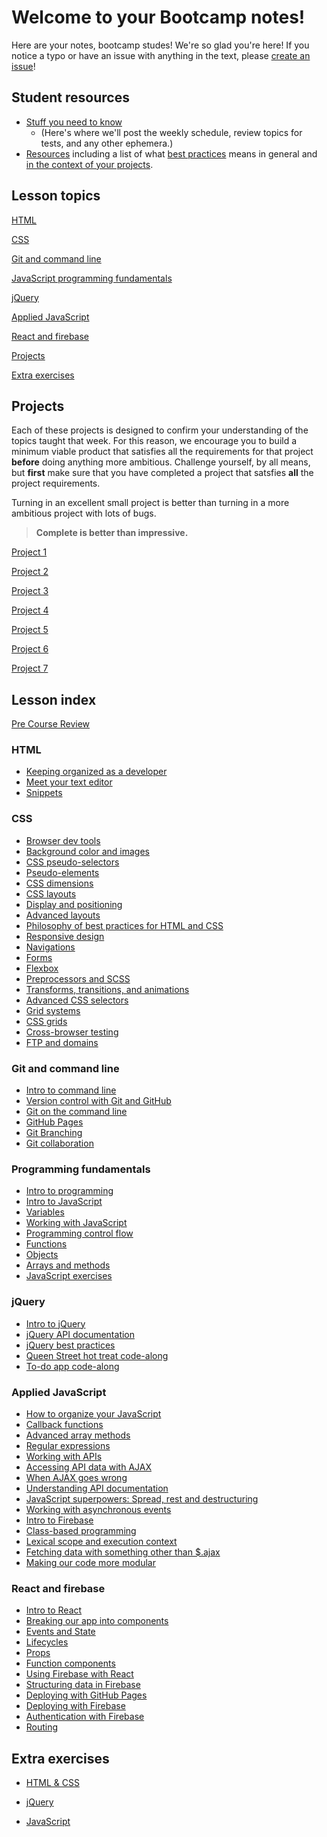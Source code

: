 # Welcome to your Bootcamp notes!

Here are your notes, bootcamp studes! We're so glad you're here! If you notice a typo or have an issue with anything in the text, please [create an issue](https://github.com/HackerYou/bootcamp-notes/blob/master/how-to-edit-bootcamp-notes.md)!

## Student resources

-   [Stuff you need to know](https://github.com/HackerYou/bootcamp-notes/blob/master/stuff-you-need-to-know)
    -   (Here's where we'll post the weekly schedule, review topics for tests, and any other ephemera.)
-   [Resources](https://github.com/HackerYou/bootcamp-notes/tree/master/stuff-you-need-to-know/resources-and-cheat-sheets) including a list of what [best practices](https://github.com/HackerYou/bootcamp-notes/blob/master/stuff-you-need-to-know/resources-and-cheat-sheets/philosophy-of-best-practices-for-html-and-css.md) means in general and [in the context of your projects](https://github.com/HackerYou/bootcamp-notes/blob/master/stuff-you-need-to-know/resources-and-cheat-sheets/best-practices-by-project.md).

## Lesson topics

[HTML](https://github.com/HackerYou/bootcamp-notes/#html)

[CSS](https://github.com/HackerYou/bootcamp-notes/#css)

[Git and command line](https://github.com/HackerYou/bootcamp-notes/#git-and-command-line)

[JavaScript programming fundamentals](https://github.com/HackerYou/bootcamp-notes/#programming-fundamentals)

[jQuery](https://github.com/HackerYou/bootcamp-notes/#jquery)

[Applied JavaScript](https://github.com/HackerYou/bootcamp-notes/#applied-javascript)

[React and firebase](https://github.com/HackerYou/bootcamp-notes/#react-and-firebase)

[Projects](https://github.com/HackerYou/bootcamp-notes/#projects)

[Extra exercises](https://github.com/HackerYou/bootcamp-notes/#extra-exercises)

## Projects

Each of these projects is designed to confirm your understanding of the topics taught that week. For this reason, we encourage you to build a minimum viable product that satisfies all the requirements for that project **before** doing anything more ambitious. Challenge yourself, by all means, but **first** make sure that you have completed a project that satsfies **all** the project requirements.

Turning in an excellent small project is better than turning in a more ambitious project with lots of bugs.

> **Complete is better than impressive.**

[Project 1](https://github.com/HackerYou/bootcamp-notes/blob/master/projects/project-01.md)

[Project 2](https://github.com/HackerYou/bootcamp-notes/blob/master/projects/project-02.md)

[Project 3](https://github.com/HackerYou/bootcamp-notes/blob/master/projects/project-03.md)

[Project 4](https://github.com/HackerYou/bootcamp-notes/blob/master/projects/project-04.md)

[Project 5](https://github.com/HackerYou/bootcamp-notes/blob/master/projects/project-05.md)

[Project 6](https://github.com/HackerYou/bootcamp-notes/blob/master/projects/project-06.md)

[Project 7](https://github.com/HackerYou/bootcamp-notes/blob/master/projects/project-07.md)

## Lesson index

<!-- ## How to submit a pull request

Create a branch in your command line `git `

Put the name of the lesson you're editing in the branch name, prepended by the word `fix`. Like this: `fix-03-css/3.12-advanced-layouts`.

Please use [the style guide](https://github.com/HackerYou/no-repeat-bootcamp-notes-2018/blob/master/style-guide.md) for the notes.

If you've never written in Markdown before, take a look at this [Markdown cheatsheet](https://github.com/adam-p/markdown-here/wiki/Markdown-Cheatsheet). -->

[Pre Course Review](https://github.com/HackerYou/pre-bootcamp-review)

### HTML

-   [Keeping organized as a developer](https://github.com/HackerYou/bootcamp-notes/blob/master/html/keeping-organized-as-a-developer.md)
-   [Meet your text editor](https://github.com/HackerYou/bootcamp-notes/blob/master/html/meet-your-text-editor.md)
-   [Snippets](https://github.com/HackerYou/bootcamp-notes/blob/master/html/meet-your-text-editor.md#snippets)

### CSS

-   [Browser dev tools](https://github.com/HackerYou/bootcamp-notes/blob/master/css/browser-dev-tools.md)
-   [Background color and images](https://github.com/HackerYou/bootcamp-notes/blob/master/css/background-color-and-images.md)
-   [CSS pseudo-selectors](https://github.com/HackerYou/bootcamp-notes/blob/master/css/css-pseudo-selectors.md)
-   [Pseudo-elements](https://github.com/HackerYou/bootcamp-notes/blob/master/css/pseudo-elements.md)
-   [CSS dimensions](https://github.com/HackerYou/bootcamp-notes/blob/master/css/css-dimensions.md)
-   [CSS layouts](https://github.com/HackerYou/bootcamp-notes/blob/master/css/css-layouts.md)
-   [Display and positioning](https://github.com/HackerYou/bootcamp-notes/blob/master/css/display-and-positioning.md)
-   [Advanced layouts](https://github.com/HackerYou/bootcamp-notes/blob/master/css/advanced-layouts.md)
-   [Philosophy of best practices for HTML and CSS](https://github.com/HackerYou/bootcamp-notes/blob/master/stuff-you-need-to-know/resources-and-cheat-sheets/philosophy-of-best-practices-for-html-and-css.md)
-   [Responsive design](https://github.com/HackerYou/bootcamp-notes/blob/master/css/responsive-design.md)
-   [Navigations](https://github.com/HackerYou/bootcamp-notes/blob/master/css/navigations.md)
-   [Forms](https://github.com/HackerYou/bootcamp-notes/blob/master/css/forms.md)
-   [Flexbox](https://github.com/HackerYou/bootcamp-notes/blob/master/css/flexbox.md)
-   [Preprocessors and SCSS](https://github.com/HackerYou/bootcamp-notes/blob/master/css/preprocessors-scss.md)
-   [Transforms, transitions, and animations](https://github.com/HackerYou/bootcamp-notes/blob/master/css/transforms-transitions-and-animations.md)
-   [Advanced CSS selectors](https://github.com/HackerYou/bootcamp-notes/blob/master/css/advanced-css-selectors.md)
-   [Grid systems](https://github.com/HackerYou/bootcamp-notes/blob/master/css/grid-systems.md)
-   [CSS grids](https://github.com/HackerYou/bootcamp-notes/blob/master/css/css-grids.md)
-   [Cross-browser testing](https://github.com/HackerYou/bootcamp-notes/blob/master/css/cross-browser-testing.md)
-   [FTP and domains](https://github.com/HackerYou/bootcamp-notes/blob/master/css/ftp-and-domains.md)

### Git and command line
* [Intro to command line](https://github.com/HackerYou/bootcamp-notes/blob/master/git-and-command-line/intro-to-command-line.md)
* [Version control with Git and GitHub](https://github.com/HackerYou/bootcamp-notes/blob/master/git-and-command-line/version-control-with-git-and-github%20.md)
* [Git on the command line](https://github.com/HackerYou/bootcamp-notes/blob/master/git-and-command-line/git-on-the-command-line.md)
* [GitHub Pages](https://github.com/HackerYou/bootcamp-notes/blob/master/git-and-command-line/github-pages.md)
* [Git Branching](https://github.com/HackerYou/bootcamp-notes/blob/master/git-and-command-line/git-branching.md)
* [Git collaboration](https://github.com/HackerYou/bootcamp-notes/blob/master/git-and-command-line/git-collaboration.md)

### Programming fundamentals

-   [Intro to programming](https://github.com/HackerYou/bootcamp-notes/blob/master/programming-fundamentals/intro-to-programming.md)
-   [Intro to JavaScript](https://github.com/HackerYou/bootcamp-notes/blob/master/programming-fundamentals/intro-to-javascript.md)
-   [Variables](https://github.com/HackerYou/bootcamp-notes/blob/master/programming-fundamentals/variables.md)
-   [Working with JavaScript](https://github.com/HackerYou/bootcamp-notes/blob/master/programming-fundamentals/working-with-javascript.md)
-   [Programming control flow](https://github.com/HackerYou/bootcamp-notes/blob/master/programming-fundamentals/programming-control-flow.md)
-   [Functions](https://github.com/HackerYou/bootcamp-notes/blob/master/programming-fundamentals/functions.md)
-   [Objects](https://github.com/HackerYou/bootcamp-notes/blob/master/programming-fundamentals/objects.md)
-   [Arrays and methods](https://github.com/HackerYou/bootcamp-notes/blob/master/programming-fundamentals/arrays-and-methods.md)
-   [JavaScript exercises](https://github.com/HackerYou/bootcamp-notes/blob/master/programming-fundamentals/javascript-exercises.md)

### jQuery

-   [Intro to jQuery](https://github.com/HackerYou/bootcamp-notes/blob/master/jquery/intro-to-jquery.md)
-   [jQuery API documentation](https://github.com/HackerYou/bootcamp-notes/blob/master/jquery/jquery-api-documentation.md)
-   [jQuery best practices](https://github.com/HackerYou/bootcamp-notes/blob/master/jquery/jquery-best-practices.md)
-   [Queen Street hot treat code-along](https://github.com/HackerYou/bootcamp-notes/blob/master/jquery/queen-street-hot-treat-code-along.md)
-   [To-do app code-along](https://github.com/HackerYou/bootcamp-notes/blob/master/jquery/to-do-app.md)

### Applied JavaScript

-   [How to organize your JavaScript](https://github.com/HackerYou/bootcamp-notes/blob/master/applied-javascript/how-to-organize-your-javascript.md)
-   [Callback functions](https://github.com/HackerYou/bootcamp-notes/blob/master/applied-javascript/callback-functions.md)
-   [Advanced array methods](https://github.com/HackerYou/bootcamp-notes/blob/master/applied-javascript/advanced-array-methods.md)
-   [Regular expressions](https://github.com/HackerYou/bootcamp-notes/blob/master/applied-javascript/regular-expressions.md)
-   [Working with APIs](https://github.com/HackerYou/bootcamp-notes/blob/master/applied-javascript/working-with-apis.md)
-   [Accessing API data with AJAX](https://github.com/HackerYou/bootcamp-notes/blob/master/applied-javascript/accessing-api-data-with-ajax.md)
-   [When AJAX goes wrong](https://github.com/HackerYou/bootcamp-notes/blob/master/applied-javascript/when-ajax-goes-wrong.md)
-   [Understanding API documentation](https://github.com/HackerYou/bootcamp-notes/blob/master/applied-javascript/understanding-api-documentation.md)
-   [JavaScript superpowers: Spread, rest and destructuring](https://github.com/HackerYou/bootcamp-notes/blob/master/applied-javascript/js-superpowers-spread-rest-and-destructuring.md)
-   [Working with asynchronous events](https://github.com/HackerYou/bootcamp-notes/blob/master/applied-javascript/working-with-asynchronous-events.md)
-   [Intro to Firebase](https://github.com/HackerYou/bootcamp-notes/blob/master/applied-javascript/intro-to-firebase.md)
-   [Class-based programming](https://github.com/HackerYou/bootcamp-notes/blob/master/applied-javascript/class-based-programming.md)
-   [Lexical scope and execution context](https://github.com/HackerYou/bootcamp-notes/blob/master/applied-javascript/advanced-js-lexical-scope-and-execution-context.md)
-   [Fetching data with something other than \$.ajax](https://github.com/HackerYou/bootcamp-notes/blob/master/applied-javascript/fetching-data-with-something-other-than%24.ajax.md)
-   [Making our code more modular](https://github.com/HackerYou/bootcamp-notes/blob/master/applied-javascript/making-our-code-more-modular.md)

### React and firebase

-   [Intro to React](https://github.com/HackerYou/bootcamp-notes/blob/master/react-and-firebase/intro-to-react.md)
-   [Breaking our app into components](https://github.com/HackerYou/bootcamp-notes/blob/master/react-and-firebase/breaking-our-app-into-components.md)
-   [Events and State](https://github.com/HackerYou/bootcamp-notes/blob/master/react-and-firebase/events-and-state.md)
-   [Lifecycles](https://github.com/HackerYou/bootcamp-notes/blob/master/react-and-firebase/lifecycles.md)
-   [Props](https://github.com/HackerYou/bootcamp-notes/blob/master/react-and-firebase/props.md)
-   [Function components](https://github.com/HackerYou/bootcamp-notes/blob/master/react-and-firebase/function-components.md)
-   [Using Firebase with React](https://github.com/HackerYou/bootcamp-notes/blob/master/react-and-firebase/using-firebase-with-react.md)
-   [Structuring data in Firebase](https://github.com/HackerYou/bootcamp-notes/blob/master/react-and-firebase/structuring-data-in-firebase.md)
-   [Deploying with GitHub Pages](https://github.com/HackerYou/bootcamp-notes/blob/master/react-and-firebase/gh-pages-deployment-with-react.md)
-   [Deploying with Firebase](https://github.com/HackerYou/bootcamp-notes/blob/master/react-and-firebase/deploying-with-firebase.md)
-   [Authentication with Firebase](https://github.com/HackerYou/bootcamp-notes/blob/master/react-and-firebase/authentication-with-firebase.md)
-   [Routing](https://github.com/HackerYou/bootcamp-notes/blob/master/react-and-firebase/routing.md)

## Extra exercises

-   [HTML & CSS](https://github.com/HackerYou/bootcamp-notes/blob/master/extra-exercises/html-and-css-exercises.md)

-   [jQuery](https://github.com/HackerYou/bootcamp-notes/blob/master/extra-exercises/jquery-exercises.md)

-   [JavaScript](https://github.com/HackerYou/bootcamp-notes/blob/master/extra-exercises/javascript-exercises.md)
